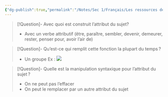 ```yaml
---
{"dg-publish":true,"permalink":"/Notes/Sec 1/Français/Les ressources de la langue/Les fonctions syntaxiques/Les fonctions dans les groupes de mots/L’attribut du sujet/"}
---
```



>[!Question]- Avec quoi est construit l’attribut du sujet?
>- Avec un verbe attributif (être, paraître, sembler, devenir, demeurer, rester, penser pour, avoir l’air de)

>[!Question]- Qu’est-ce qui remplit cette fonction la plupart du temps ?
>- Un groupe
Ex :
![](https://i.imgur.com/Odxhyzd.png)

>[!Question]- Quelle est la manipulation syntaxique pour l’attribut du sujet ?
>- On ne peut pas l’effacer
>- On peut le remplacer par un autre attribut du sujet

